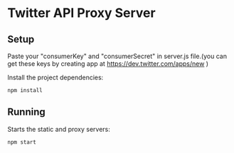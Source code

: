 # Twitter API Proxy Server

## Setup

Paste your "consumerKey" and "consumerSecret" in server.js file.(you can get these keys by creating app at https://dev.twitter.com/apps/new )

Install the project dependencies:

`npm install`

## Running

Starts the static and proxy servers:

`npm start`
